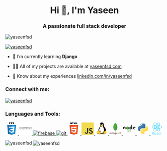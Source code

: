 
<h1 align="center">Hi 👋, I'm Yaseen</h1>
<h3 align="center">A passionate full stack developer</h3>

<p align="left"> <img src="https://komarev.com/ghpvc/?username=yaseenfsd&label=Profile%20views&color=0e75b6&style=flat" alt="yaseenfsd" /> </p>

<p align="left"> <a href="https://github.com/ryo-ma/github-profile-trophy"><img src="https://github-profile-trophy.vercel.app/?username=yaseenfsd" alt="yaseenfsd" /></a> </p>

- 🌱 I’m currently learning **Django**

- 👨‍💻 All of my projects are available at [yaseenfsd.com](yaseenfsd.com)

- 📄 Know about my experiences [linkedin.com/in/yaseenfsd](linkedin.com/in/yaseenfsd)

<h3 align="left">Connect with me:</h3>
<p align="left">
<a href="https://linkedin.com/in/yaseenfsd" target="blank"><img align="center" src="https://cdn.jsdelivr.net/npm/simple-icons@3.0.1/icons/linkedin.svg" alt="yaseenfsd" height="30" width="40" /></a>
</p>

<h3 align="left">Languages and Tools:</h3>
<p align="left"> <a href="https://www.w3schools.com/css/" target="_blank"> <img src="https://raw.githubusercontent.com/devicons/devicon/master/icons/css3/css3-original-wordmark.svg" alt="css3" width="40" height="40"/> </a> <a href="https://expressjs.com" target="_blank"> <img src="https://raw.githubusercontent.com/devicons/devicon/master/icons/express/express-original-wordmark.svg" alt="express" width="40" height="40"/> </a> <a href="https://firebase.google.com/" target="_blank"> <img src="https://www.vectorlogo.zone/logos/firebase/firebase-icon.svg" alt="firebase" width="40" height="40"/> </a> <a href="https://git-scm.com/" target="_blank"> <img src="https://www.vectorlogo.zone/logos/git-scm/git-scm-icon.svg" alt="git" width="40" height="40"/> </a> <a href="https://www.w3.org/html/" target="_blank"> <img src="https://raw.githubusercontent.com/devicons/devicon/master/icons/html5/html5-original-wordmark.svg" alt="html5" width="40" height="40"/> </a> <a href="https://developer.mozilla.org/en-US/docs/Web/JavaScript" target="_blank"> <img src="https://raw.githubusercontent.com/devicons/devicon/master/icons/javascript/javascript-original.svg" alt="javascript" width="40" height="40"/> </a> <a href="https://www.linux.org/" target="_blank"> <img src="https://raw.githubusercontent.com/devicons/devicon/master/icons/linux/linux-original.svg" alt="linux" width="40" height="40"/> </a> <a href="https://www.mongodb.com/" target="_blank"> <img src="https://raw.githubusercontent.com/devicons/devicon/master/icons/mongodb/mongodb-original-wordmark.svg" alt="mongodb" width="40" height="40"/> </a> <a href="https://nodejs.org" target="_blank"> <img src="https://raw.githubusercontent.com/devicons/devicon/master/icons/nodejs/nodejs-original-wordmark.svg" alt="nodejs" width="40" height="40"/> </a> <a href="https://www.python.org" target="_blank"> <img src="https://raw.githubusercontent.com/devicons/devicon/master/icons/python/python-original.svg" alt="python" width="40" height="40"/> </a> <a href="https://reactjs.org/" target="_blank"> <img src="https://raw.githubusercontent.com/devicons/devicon/master/icons/react/react-original-wordmark.svg" alt="react" width="40" height="40"/> </a> </p>

<p><img align="left" src="https://github-readme-stats.vercel.app/api/top-langs?username=yaseenfsd&show_icons=true&locale=en&layout=compact" alt="yaseenfsd" /></p>

<p>&nbsp;<img align="center" src="https://github-readme-stats.vercel.app/api?username=yaseenfsd&show_icons=true&locale=en" alt="yaseenfsd" /></p>



